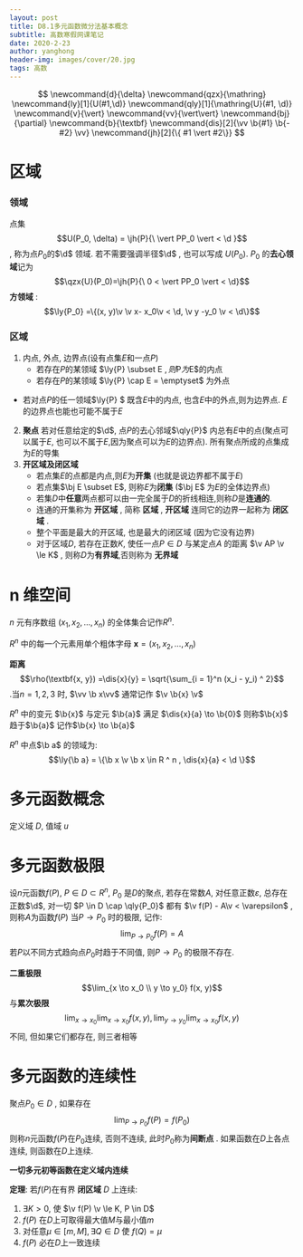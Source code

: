 ```yaml
---
layout: post
title: D8.1多元函数微分法基本概念
subtitle: 高数寒假网课笔记
date: 2020-2-23
author: yanghong
header-img: images/cover/20.jpg
tags: 高数 
---
```

$$
\newcommand{d}{\delta}
\newcommand{qzx}{\mathring}
\newcommand{ly}[1]{U(#1,\d)}
\newcommand{qly}[1]{\mathring{U}(#1, \d)}
\newcommand{v}{\vert}
\newcommand{vv}{\vert\vert}
\newcommand{bj}{\partial}
\newcommand{b}{\textbf}
\newcommand{dis}[2]{\vv \b{#1} \b{-#2} \vv}
\newcommand{jh}[2]{\{ #1 \vert #2\}}
$$
# 区域

### 领域

点集 $$U(P_0,  \delta) = \jh{P}{\ \vert PP_0 \vert < \d }$$ , 称为点$P_0$的$\d$ 领域. 若不需要强调半径$\d$ , 也可以写成 $U(P_0)$. $P_0$ 的**去心领域**记为$$\qzx{U}(P_0)=\jh{P}{\ 0 < \vert PP_0 \vert < \d}$$
**方领域** :$$\ly{P_0} =\{(x, y)\v  \v x- x_0\v < \d, \v y -y_0 \v < \d\}$$

### 区域

1. 内点, 外点, 边界点(设有点集$E$和一点$P$)
	- 若存在$P$的某领域 $\ly{P} \subset E $, 则$P$为$E$的内点
	- 若存在$P$的某领域 $\ly{P} \cap E = \emptyset$ 为外点

- 若对点$P$的任一领域$\ly{P} $ 既含$E$中的内点, 也含$E$中的外点,则为边界点.  $E$的边界点也能也可能不属于$E$

2. **聚点** 若对任意给定的$\d$, 点$P$的去心邻域$\qly{P}$ 内总有$E$中的点(聚点可以属于$E$, 也可以不属于$E$,因为聚点可以为$E$的边界点). 所有聚点所成的点集成为$E$的导集
3. **开区域及闭区域**
	- 若点集$E$的点都是内点,则$E$为**开集** (也就是说边界都不属于$E$)
	- 若点集$\bj E \subset E$, 则称$E$为**闭集** ($\bj E$ 为$E$的全体边界点)
	- 若集$D$中**任意**两点都可以由一完全属于$D$的折线相连,则称$D$是**连通的**. 
	- 连通的开集称为 **开区域** , 简称 **区域** , **开区域** 连同它的边界一起称为 **闭区域** . 
	- 整个平面是最大的开区域, 也是最大的闭区域 (因为它没有边界) 
	- 对于区域$D$, 若存在正数$K$, 使任一点$P\in D$ 与某定点$A$ 的距离 $\v AP \v \le K$ , 则称$D$为**有界域**,否则称为 **无界域**   

# n 维空间

$n$ 元有序数组 $(x_1, x_2, \dots, x_n)$ 的全体集合记作$R^n$. 

$R^n$ 中的每一个元素用单个粗体字母 $\textbf{x} = (x_1, x_2, \dots, x_n)$ 

**距离** $$\rho(\textbf{x, y}) =\dis{x}{y} = \sqrt{\sum_{i = 1}^n (x_i - y_i) ^ 2}$$ .当$n = 1, 2, 3$ 时,  $\vv \b x\vv$ 通常记作 $\v \b{x} \v$

$R^n$ 中的变元 $\b{x}$ 与定元 $\b{a}$ 满足 $\dis{x}{a} \to  \b{0}$ 则称$\b{x}$ 趋于$\b{a}$ 记作$\b{x} \to \b{a}$ 

$R^n$ 中点$\b a$ 的领域为: $$\ly{\b a} = \{\b x \v \b x \in R ^ n , \dis{x}{a} < \d \}$$

# 多元函数概念

定义域 $D$, 值域 $u$

# 多元函数极限

设$n$元函数$f(P)$, $P \in D \subset R^ n$, $P_0$ 是$D$的聚点, 若存在常数$A$, 对任意正数$\varepsilon$, 总存在正数$\d$, 对一切 $P \in D \cap \qly{P_0}$ 都有 $\v f(P) - A\v < \varepsilon$ , 则称$A$为函数$f(P)$ 当$P \to P_0$ 时的极限, 记作:
$$
\lim_{P\to P_0} f(P) = A
$$
若$P$以不同方式趋向点$P_0$时趋于不同值, 则$P\to P_0$ 的极限不存在. 



**二重极限** $$\lim_{x \to x_0 \\ y \to y_0} f(x, y)$$ 与**累次极限** $$\lim_{x \to x_0} \lim_{x \to {x_0}} f(x, y), \lim_{y\to y_0} \lim_{x\to x_0} f(x, y)$$ 不同, 但如果它们都存在, 则三者相等

# 多元函数的连续性

聚点$P_0 \in D$ , 如果存在
$$
\lim_{P \to P_0} f(P)=f(P_0)
$$
则称$n$元函数$f(P)$在$P_0$连续, 否则不连续, 此时$P_0$称为**间断点** . 如果函数在$D$上各点连续, 则函数在$D$上连续. 

**一切多元初等函数在定义域内连续**

**定理**: 若$f(P)$在有界 **闭区域** $D$ 上连续:

1. $\exists K > 0$, 使 $\v f(P) \v \le K, P \in D$ 
2. $f(P)$ 在$D$上可取得最大值$M$与最小值$m$
3. 对任意$\mu \in [m, M], \exists Q \in D$ 使 $f(Q) = \mu$
4. $f(P)$ 必在$D$上一致连续

